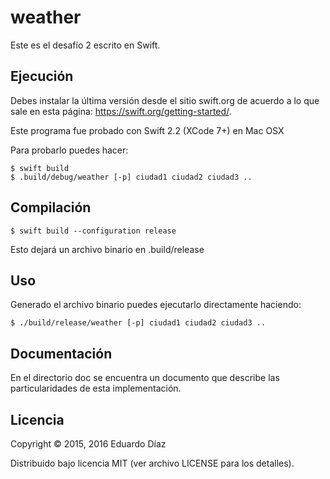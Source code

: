 # weather

Este es el desafío 2 escrito en Swift.

## Ejecución

Debes instalar la última versión desde el sitio swift.org de acuerdo a lo que sale en esta página: https://swift.org/getting-started/.

Este programa fue probado con Swift 2.2 (XCode 7+) en Mac OSX

Para probarlo puedes hacer:

	$ swift build 
	$ .build/debug/weather [-p] ciudad1 ciudad2 ciudad3 ..

## Compilación

 	$ swift build --configuration release

Esto dejará un archivo binario en .build/release

## Uso

Generado el archivo binario puedes ejecutarlo directamente haciendo:

	$ ./build/release/weather [-p] ciudad1 ciudad2 ciudad3 ..


## Documentación

En el directorio doc se encuentra un documento que describe las particularidades de esta implementación.

## Licencia

Copyright © 2015, 2016 Eduardo Díaz

Distribuido bajo licencia MIT (ver archivo LICENSE para los detalles).
